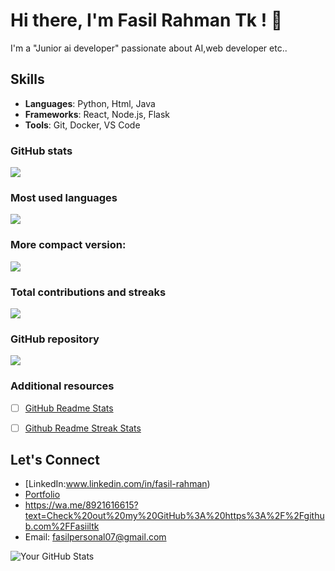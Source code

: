# Hi there, I'm Fasil Rahman Tk ! 👋

I'm a "Junior ai developer" passionate about AI,web developer etc..

## Skills
- **Languages**: Python, Html, Java
- **Frameworks**: React, Node.js, Flask
- **Tools**: Git, Docker, VS Code

 ### GitHub stats
<img src="https://github-readme-stats.vercel.app/api?username=Fasiiltk&show_icons=true"/>

### Most used languages
<img src="https://github-readme-stats.vercel.app/api/top-langs?username=Fasiiltk"/>

### More compact version:
<img src="https://github-readme-stats.vercel.app/api/top-langs?username=Fasiiltk&layout=compact"/>

### Total contributions and streaks
<img src="https://github-readme-streak-stats.herokuapp.com/?user=Fasiiltk"/>

### GitHub repository
<img src="https://github-readme-stats.vercel.app/api/pin/?username=Fasiiltk&repo=github_profile"/>

### Additional resources
- [ ] [GitHub Readme Stats](https://github.com/Fasiiltk/github-readme-stats)
- [ ] [Github Readme Streak Stats](https://github.com/Fasiiltk/github-readme-streak-stats)


## Let's Connect
- [LinkedIn:www.linkedin.com/in/fasil-rahman)
- [Portfolio](link)
- https://wa.me/8921616615?text=Check%20out%20my%20GitHub%3A%20https%3A%2F%2Fgithub.com%2FFasiiltk
- Email: fasilpersonal07@gmail.com

![Your GitHub Stats](https://github-readme-stats.vercel.app/api?username=your-username&show_icons=true&theme=radical)
